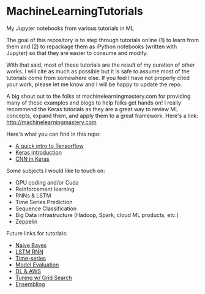 # MachineLearningTutorials
My Jupyter notebooks from various tutorials in ML

The goal of this repository is to step through tutorials online (1) to learn from them and (2) to repackage them as iPython notebooks (written with Jupyter) so that they are easier to consume and modify.

With that said, most of these tutorials are the result of my curation of other works. I will cite as much as possible but it is safe to assume most of the tutorials come from somewhere else. If you feel I have not properly cited your work, please let me know and I will be happy to update the repo.

A big shout out to the folks at machinelearningmastery.com for providing many of these examples and blogs to help folks get hands on! I really recommend the Keras tutorials as they are a great way to review ML concepts, expand them, and apply them to a great framework. Here's a link:
http://machinelearningmastery.com

Here's what you can find in this repo:
* [A quick intro to Tensorflow]( https://github.com/Shumakriss/MachineLearningTutorials/blob/master/Getting%20Started%20with%20Tensorflow.ipynb)
* [Keras introduction](https://github.com/Shumakriss/MachineLearningTutorials/blob/master/Simple%20Neural%20Net%20in%20Keras.ipynb)
* [CNN in Keras](https://github.com/Shumakriss/MachineLearningTutorials/blob/master/CNN%20for%20MNIST%20in%20Keras.ipynb)

Some subjects I would like to touch on:
* GPU coding and/or Cuda
* Reinforcement learning
* RNNs & LSTM
* Time Series Prediction
* Sequence Classification
* Big Data infrastructure (Hadoop, Spark, cloud ML products, etc.)
* Zeppelin

Future links for tutorials:
* [Naive Bayes](http://machinelearningmastery.com/naive-bayes-classifier-scratch-python/)
* [LSTM RNN](http://machinelearningmastery.com/sequence-classification-lstm-recurrent-neural-networks-python-keras/)
* [Time-series](http://machinelearningmastery.com/time-series-prediction-lstm-recurrent-neural-networks-python-keras/)
* [Model Evaluation](http://machinelearningmastery.com/evaluate-performance-deep-learning-models-keras/)
* [DL & AWS](http://machinelearningmastery.com/develop-evaluate-large-deep-learning-models-keras-amazon-web-services/)
* [Tuning w/ Grid Search](http://machinelearningmastery.com/grid-search-hyperparameters-deep-learning-models-python-keras/)
* [Ensembling](http://machinelearningmastery.com/ensemble-machine-learning-algorithms-python-scikit-learn/)
